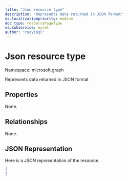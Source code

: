 ```yaml
---
title: "Json resource type"
description: "Represents data returned in JSON format"
ms.localizationpriority: medium
doc_type: resourcePageType
ms.subservice: excel
author: "ruoyingl"
---
```


# Json resource type

Namespace: microsoft.graph

Represents data returned in JSON format
## Properties
None.

## Relationships
None.

## JSON Representation
Here is a JSON representation of the resource.
<!--{
  "blockType": "resource",
  "@odata.type": "microsoft.graph.Json"
}-->
``` json
{
}
```





